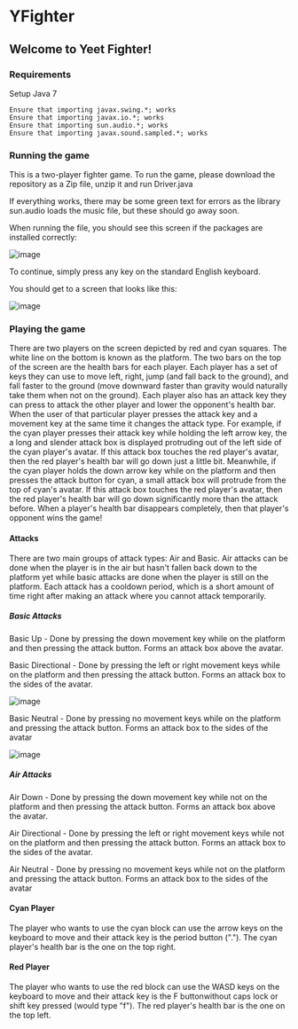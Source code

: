 # YFighter

## Welcome to Yeet Fighter!

### Requirements

Setup Java 7
```
Ensure that importing javax.swing.*; works
Ensure that importing javax.io.*; works
Ensure that importing sun.audio.*; works
Ensure that importing javax.sound.sampled.*; works
```

### Running the game
This is a two-player fighter game. To run the game, please download the repository as a Zip file, unzip it and run Driver.java

If everything works, there may be some green text for errors as the library sun.audio loads the music file, but these should go away soon.

When running the file, you should see this screen if the packages are installed correctly:

![image](https://user-images.githubusercontent.com/32823036/184794390-fce96792-d9c5-40f1-a998-4e87a94bf358.png)

To continue, simply press any key on the standard English keyboard.

You should get to a screen that looks like this:

![image](https://user-images.githubusercontent.com/32823036/184793648-adf6f358-f14f-4971-9fcf-198d5770f92e.png)

### Playing the game
There are two players on the screen depicted by red and cyan squares. The white line on the bottom is known as the platform. The two bars on the top of the screen are the health bars for each player. Each player has a set of keys they can use to move left, right, jump (and fall back to the ground), and fall faster to the ground (move downward faster than gravity would naturally take them when not on the ground). Each player also has an attack key they can press to attack the other player and lower the opponent's health bar. When the user of that particular player presses the attack key and a movement key at the same time it changes the attack type. For example, if the cyan player presses their attack key while holding the left arrow key, the a long and slender attack box is displayed protruding out of the left side of the cyan player's avatar. If this attack box touches the red player's avatar, then the red player's health bar will go down just a little bit. Meanwhile, if the cyan player holds the down arrow key while on the platform and then presses the attack button for cyan, a small attack box will protrude from the top of cyan's avatar. If this attack box touches the red player's avatar, then the red player's health bar will go down significantly more than the attack before. When a player's health bar disappears completely, then that player's opponent wins the game!

#### Attacks
There are two main groups of attack types: Air and Basic. Air attacks can be done when the player is in the air but hasn't fallen back down to the platform yet while basic attacks are done when the player is still on the platform. Each attack has a cooldown period, which is a short amount of time right after making an attack where you cannot attack temporarily.


##### Basic Attacks
Basic Up - Done by pressing the down movement key while on the platform and then pressing the attack button. Forms an attack box above the avatar.


Basic Directional - Done by pressing the left or right movement keys while on the platform and then pressing the attack button. Forms an attack box to the sides of the avatar.

![image](https://user-images.githubusercontent.com/32823036/184902959-7894c31e-3229-4083-b1d1-54024c639df3.png)


Basic Neutral - Done by pressing no movement keys while on the platform and pressing the attack button. Forms an attack box to the sides of the avatar

![image](https://user-images.githubusercontent.com/32823036/184902699-89de0d19-99d7-42e0-b5ea-471d008d2c5d.png)



##### Air Attacks
Air Down - Done by pressing the down movement key while not on the platform and then pressing the attack button. Forms an attack box above the avatar.

Air Directional - Done by pressing the left or right movement keys while not on the platform and then pressing the attack button. Forms an attack box to the sides of the avatar.

Air Neutral - Done by pressing no movement keys while not on the platform and pressing the attack button. Forms an attack box to the sides of the avatar


#### Cyan Player
The player who wants to use the cyan block can use the arrow keys on the keyboard to move and their attack key is the period button ("."). The cyan player's health bar is the one on the top right.

#### Red Player
The player who wants to use the red block can use the WASD keys on the keyboard to move and their attack key is the F buttonwithout caps lock or shift key pressed (would type "f"). The red player's health bar is the one on the top left.





